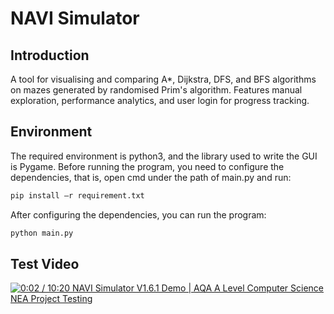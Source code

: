 # NAVI Simulator
## Introduction
A tool for visualising and comparing A*, Dijkstra, DFS, and BFS algorithms on mazes generated by randomised Prim's algorithm. Features manual exploration, performance analytics, and user login for progress tracking.
## Environment
The required environment is python3, and the library used to write the GUI is Pygame. Before running the program, you need to configure the dependencies, that is, open cmd under the path of main.py and run:

```cmd
pip install –r requirement.txt
```

After configuring the dependencies, you can run the program:
```cmd
python main.py
```
## Test Video

[![   0:02 / 10:20  NAVI Simulator V1.6.1 Demo | AQA A Level Computer Science NEA Project Testing](https://res.cloudinary.com/marcomontalbano/image/upload/v1707124330/video_to_markdown/images/youtube--H9Th-BktndI-c05b58ac6eb4c4700831b2b3070cd403.jpg)](https://www.youtube.com/watch?v=H9Th-BktndI "   0:02 / 10:20  NAVI Simulator V1.6.1 Demo | AQA A Level Computer Science NEA Project Testing")
